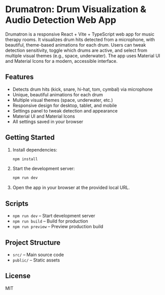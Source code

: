 # Drumatron: Drum Visualization & Audio Detection Web App

Drumatron is a responsive React + Vite + TypeScript web app for music therapy rooms. It visualizes drum hits detected from a microphone, with beautiful, theme-based animations for each drum. Users can tweak detection sensitivity, toggle which drums are active, and select from multiple visual themes (e.g., space, underwater). The app uses Material UI and Material Icons for a modern, accessible interface.

## Features

- Detects drum hits (kick, snare, hi-hat, tom, cymbal) via microphone
- Unique, beautiful animations for each drum
- Multiple visual themes (space, underwater, etc.)
- Responsive design for desktop, tablet, and mobile
- Settings panel to tweak detection and appearance
- Material UI and Material Icons
- All settings saved in your browser

## Getting Started

1. Install dependencies:

   ```sh
   npm install
   ```

2. Start the development server:

   ```sh
   npm run dev
   ```

3. Open the app in your browser at the provided local URL.

## Scripts

- `npm run dev` – Start development server
- `npm run build` – Build for production
- `npm run preview` – Preview production build

## Project Structure

- `src/` – Main source code
- `public/` – Static assets

## License

MIT
